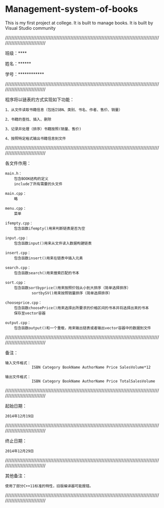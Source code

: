 Management-system-of-books
==========================

This is my first project at college. It is built to manage books. It is built by Visual Studio community


/////////////////////////////////////////////////////////////////////////////////////////////////////////////////////////////

班级：****

姓名：******

学号：************

/////////////////////////////////////////////////////////////////////////////////////////////////////////////////////////////

程序将以链表的方式实现如下功能：

	1、从文件读取书籍信息（包括ISBN、类别、书名、作者、售价、销量）

	2、书籍的查找、插入、删除

	3、记录并处理（排序）书籍按照(销量、售价)

	4、按照特定格式输出书籍信息到文件

/////////////////////////////////////////////////////////////////////////////////////////////////////////////////////////////

各文件作用：

	main.h：
		包含BOOK结构的定义
		include了所有需要的头文件

	main.cpp：
		略

	menu.cpp：
		菜单

	ifempty.cpp：
		包含函数ifempty()用来判断链表是否为空

	input.cpp：
		包含函数input()用来从文件读入数据构建链表

	insert.cpp：
		包含函数insert()用来在链表中插入元素

	search.cpp：
		包含函数search()用来搜索匹配的书本

	sort.cpp：
		包含函数sortbyprice()用来按照价钱从小到大排序（简单选择排序）
				sortbySV()用来按照销量排序（简单选择排序）

	chooseprice.cpp：
		包含函数choosePrice()用来选择出所要求的价格区间的书本并将选择出来的书本
		保存至vector容器

	output.cpp：
		包含函数output()和一个重载，用来输出链表或者输出vector容器中的数据到文件


/////////////////////////////////////////////////////////////////////////////////////////////////////////////////////////////

备注：

	输入文件格式：
				ISBN Category BookName AuthorName Price SalesVolume*12

	输出文件格式：
				ISBN Category BookName AuthorName Price TotalSalesVolume

/////////////////////////////////////////////////////////////////////////////////////////////////////////////////////////////

起始日期：

	2014年12月19日

/////////////////////////////////////////////////////////////////////////////////////////////////////////////////////////////

终止日期：
	
	2014年12月29日

/////////////////////////////////////////////////////////////////////////////////////////////////////////////////////////////

其他备注：

	使用了部分C++11标准的特性，旧版编译器可能报错。

/////////////////////////////////////////////////////////////////////////////////////////////////////////////////////////////
